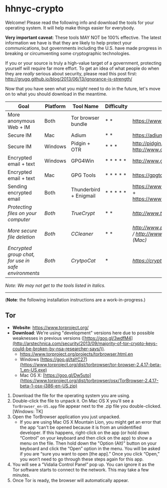 hhnyc-crypto
============

Welcome! Please read the following info and download the tools for your operating system. It will help make things easier for everybody.

**Very important caveat**: These tools MAY NOT be 100% effective. The latest information we have is that they are likely to help protect your communications, but governments including the U.S. have made progress in breaking or circumventing some cryptographic technologies.

If you or your source is truly a high-value target of a government, protecting yourself will require far more effort. To get an idea of what people do when they are *really* serious about security, please read this post first: http://grugq.github.io/blog/2013/06/13/ignorance-is-strength/

Now that you have seen what you *might* need to do in the future, let's move on to what you should download in the meantime. 

Goal |	Platform	| Tool Name | Difficulty | Where To Find It
---- | ---------- | --------- | ---------- | ----------------
More anonymous Web + IM	| Both | Tor browser bundle | * * | https://www.torproject.org/ 
Secure IM | Mac | Adium | * * | https://adium.im/
Secure IM | Windows | Pidgin + OTR | * * * | http://pidgin.im/ + http://www.cypherpunks.ca/otr/
Encrypted email + text | Windows | GPG4Win | * * * * * | http://www.gpg4win.org/ 
Encrypted email + text | Mac | GPG Tools | * * * * * | https://gpgtools.org/
Sending encrypted email | Both | Thunderbird + Enigmail | * * * * * | https://www.mozilla.org/en-US/thunderbird/ + https://www.enigmail.net/download/index.php
*Protecting files on your computer* | *Both* | *TrueCrypt* | * * | *http://www.truecrypt.org/downloads*
*More secure file deletion* | *Both* | *CCleaner* | * * | *http://www.piriform.com/ccleaner (Windows) / http://www.piriform.com/mac/ccleaner (Mac)*
*Encrypted group chat, for use in safe environments* | *Both* | *CrytpoCat* | * | *https://crypto.cat/*

*Note: We may not get to the tools listed in italics.*

---

(**Note**: the following installation instructions are a work-in-progress.)

## Tor

* **Website**: https://www.torproject.org/
* **Download**: We're using "development" versions here due to possible weaknesses in previous versions ([https://goo.gl/3wdfM4](http://arstechnica.com/security/2013/09/majority-of-tor-crypto-keys-could-be-broken-by-nsa-researcher-says/)).
  * https://www.torproject.org/projects/torbrowser.html.en
  * Windows [https://goo.gl/taYC27](https://www.torproject.org/dist/torbrowser/tor-browser-2.4.17-beta-1_en-US.exe)
  * Mac OS X: [https://goo.gl/Dw5uto](https://www.torproject.org/dist/torbrowser/osx/TorBrowser-2.4.17-beta-1-osx-i386-en-US.zip)

1. Download the file for the operating system you are using.
2. Double-click the file to unpack it. On Mac OS X you'll see a `TorBrowser_en-US.app` file appear next to the .zip file you double-clicked. [Windows: TK]
3. Open the TorBrowser application you just unpacked.
   * If you are using Mac OS X Mountain Lion, you might get an error that the app “can’t be opened because it is from an unidentified developer. If this happens, right-click on the app (or hold down “Control” on your keyboard and then click on the app) to show a menu on the file. Then hold down the "Option (Alt)" button on your keyboard and click the “Open” option in the menu. You will be asked if you are “sure you want to open [the app].” Once you click “Open,” you won’t need to go through these steps again for this app.
4. You will see a “Vidalia Control Panel” pop up. You can ignore it as the Tor software starts to connect to the network. This may take a few minutes.
5. Once Tor is ready, the browser will automatically appear.
